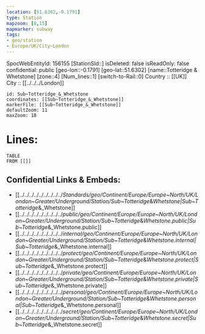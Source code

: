 ```yaml
---
location: [51.6302,-0.1791] 
type: Station 
mapzoom: [8,15] 
mapmarker: subway 
tags:
- geo/station
- Europe/UK/City~London
---
```

SpocWebEntityId: 156155
[StationSId::] 
isDeleted: false
isReadOnly: false
confidential: public
[geo-lon::-0.1791] 
[geo-lat::51.6302] 
[name::Totteridge &amp; Whetstone] 
[zone::4] 
[Num_lines::1] 
[switch-to-Rail::0] 
Country :: [[UK]]  
City :: [[../../../London]]  


```leaflet
id: Sub~Totteridge_&_Whetstone
coordinates: [[Sub~Totteridge_&_Whetstone]] 
markerFile: [[Sub~Totteridge_&_Whetstone]] 
defaultZoom: 11 
maxZoom: 18
```


# Lines: 
```dataview
TABLE 
FROM [[]] 
```

## Confidential Links & Embeds: 
- [[../../../../../../../../../_Standards/geo/Continent/Europe/Europe~North/UK/London~Greater/Underground/Station/Sub~Totteridge_&_Whetstone|Sub~Totteridge_&_Whetstone]] 
- [[../../../../../../../../../_public/geo/Continent/Europe/Europe~North/UK/London~Greater/Underground/Station/Sub~Totteridge_&_Whetstone.public|Sub~Totteridge_&_Whetstone.public]] 
- [[../../../../../../../../../_internal/geo/Continent/Europe/Europe~North/UK/London~Greater/Underground/Station/Sub~Totteridge_&_Whetstone.internal|Sub~Totteridge_&_Whetstone.internal]] 
- [[../../../../../../../../../_protect/geo/Continent/Europe/Europe~North/UK/London~Greater/Underground/Station/Sub~Totteridge_&_Whetstone.protect|Sub~Totteridge_&_Whetstone.protect]] 
- [[../../../../../../../../../_private/geo/Continent/Europe/Europe~North/UK/London~Greater/Underground/Station/Sub~Totteridge_&_Whetstone.private|Sub~Totteridge_&_Whetstone.private]] 
- [[../../../../../../../../../_personal/geo/Continent/Europe/Europe~North/UK/London~Greater/Underground/Station/Sub~Totteridge_&_Whetstone.personal|Sub~Totteridge_&_Whetstone.personal]] 
- [[../../../../../../../../../_secret/geo/Continent/Europe/Europe~North/UK/London~Greater/Underground/Station/Sub~Totteridge_&_Whetstone.secret|Sub~Totteridge_&_Whetstone.secret]] 
